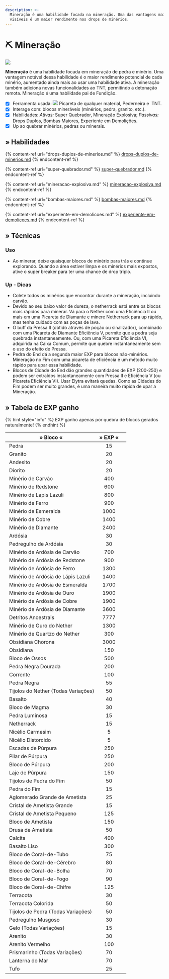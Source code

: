 ```yaml
---
description: >-
  Mineração é uma habilidade focada na mineração. Uma das vantagens mais
  visíveis é um maior rendimento nos drops de minérios.
---
```


# ⛏ Mineração

![](../../../../.gitbook/assets/MiningSkill.webp)

**Mineração** é uma habilidade focada em mineração de pedra e minério. Uma vantagem notável dessa habilidade é o maior rendimento potencial de cada minério, aumentado ainda mais ao usar uma habilidade ativa. A mineração também adiciona novas funcionalidades ao TNT, permitindo a detonação remota. Mineração é uma habilidade pai de Fundição.

* [x] Ferramenta usada: ![](../../../../.gitbook/assets/Pickaxe.webp) Picareta de qualquer material, <img src="../../../../.gitbook/assets/Flint_and_Steel_JE4_BE2.webp" alt="" data-size="line">Pederneira e <img src="../../../../.gitbook/assets/Dinamite.webp" alt="" data-size="line"> TNT.
* [x] Interage com: blocos mineráveis (minérios, pedra, granito, etc.).
* [x] Habilidades: _Ativas:_ Super Quebrador, Mineração Explosiva; _Passivas:_ Drops Duplos, Bombas Maiores, Experiente em Demolições.
* [x] Up ao quebrar minérios, pedras ou minerais.

## » Habilidades

{% content-ref url="drops-duplos-de-minerios.md" %}
[drops-duplos-de-minerios.md](drops-duplos-de-minerios.md)
{% endcontent-ref %}

{% content-ref url="super-quebrador.md" %}
[super-quebrador.md](super-quebrador.md)
{% endcontent-ref %}

{% content-ref url="mineracao-explosiva.md" %}
[mineracao-explosiva.md](mineracao-explosiva.md)
{% endcontent-ref %}

{% content-ref url="bombas-maiores.md" %}
[bombas-maiores.md](bombas-maiores.md)
{% endcontent-ref %}

{% content-ref url="experiente-em-demolicoes.md" %}
[experiente-em-demolicoes.md](experiente-em-demolicoes.md)
{% endcontent-ref %}

## » Técnicas

### Uso

* Ao minerar, deixe quaisquer blocos de minério para trás e continue explorando. Quando a área estiver limpa e os minérios mais expostos, ative o super breaker para ter uma chance de drop triplo.

### Up - Dicas

* Colete todos os minérios que encontrar durante a mineração, incluindo carvão.
* Devido ao seu baixo valor de dureza, o netherrack está entre os blocos mais rápidos para minerar. Vá para o Nether com uma Eficiência II ou mais em uma Picareta de Diamante e minere Netherrack para up rápido, mas tenha cuidado com as poças de lava.
* O buff da Pressa II (obtido através de poção ou sinalizador), combinado com uma Picareta de Diamante Eficiência V, permite que a pedra seja quebrada instantaneamente. Ou, com uma Picareta Eficiência VI, adquirida na Caixa Comum, permite que quebre instantaneamente sem o uso do efeito de Pressa.
* Pedra do End dá a segunda maior EXP para blocos não-minérios. Mineração no Fim com uma picareta de eficiência é um método muito rápido para upar essa habilidade.
* Blocos de Cidade do End dão grandes quantidades de EXP (200-250) e podem ser extraídos instantaneamente com Pressa II e Eficiência V (ou Picareta Eficiência VI). Usar Elytra evitará quedas. Como as Cidades do Fim podem ser muito grandes, é uma maneira muito rápida de upar a Mineração.

## » Tabela de EXP ganho

{% hint style="info" %}
EXP ganho apenas por quebra de blocos gerados naturalmente!
{% endhint %}

| » Bloco «                                                                                                                                  | » EXP « |   |
| ------------------------------------------------------------------------------------------------------------------------------------------ | :-----: | - |
| <img src="../../../../.gitbook/assets/Stone.webp" alt="" data-size="line"> Pedra                                                           |    15   |   |
| <img src="../../../../.gitbook/assets/Granite_JE2_BE2.webp" alt="" data-size="line"> Granito                                               |    20   |   |
| <img src="../../../../.gitbook/assets/Andesite_JE3_BE2.webp" alt="" data-size="line"> Andesito                                             |    20   |   |
| <img src="../../../../.gitbook/assets/Diorite.webp" alt="" data-size="line"> Diorito                                                       |    20   |   |
| <img src="../../../../.gitbook/assets/Min%3Frio_de_carv%3Fo_EJ2_EB2.webp" alt="" data-size="line"> Minério de Carvão                       |   400   |   |
| <img src="../../../../.gitbook/assets/Redstone_Ore_JE4_BE3.webp" alt="" data-size="line"> Minério de Redstone                              |   600   |   |
| <img src="../../../../.gitbook/assets/Lapis_Lazuli_Ore_%28pre-release%29.webp" alt="" data-size="line"> Minério de Lapis Lazuli            |   800   |   |
| <img src="../../../../.gitbook/assets/Iron_Ore_JE2_BE2.webp" alt="" data-size="line"> Minério de Ferro                                     |   900   |   |
| <img src="../../../../.gitbook/assets/Emerald_Ore_JE4_BE3.webp" alt="" data-size="line"> Minério de Esmeralda                              |   1000  |   |
| <img src="../../../../.gitbook/assets/Copper_Ore_%28W%29_BE2.webp" alt="" data-size="line"> Minério de Cobre                               |   1400  |   |
| <img src="../../../../.gitbook/assets/Diamond_Ore_JE5_BE5.webp" alt="" data-size="line"> Minério de Diamante                               |   2400  |   |
| <img src="../../../../.gitbook/assets/Deepslate_%28UD%29_BE1.webp" alt="" data-size="line"> Ardósia                                        |    30   |   |
| <img src="../../../../.gitbook/assets/Cobbled_Deepslate_JE2_BE1.webp" alt="" data-size="line"> Pedregulho de Ardósia                       |    30   |   |
| <img src="../../../../.gitbook/assets/Deepslate_Coal_Ore_JE1_BE2.webp" alt="" data-size="line"> Minério de Ardósia de Carvão               |   700   |   |
| <img src="../../../../.gitbook/assets/Deepslate_Redstone_Ore_JE2_BE1.webp" alt="" data-size="line"> Minério de Ardósia de Redstone         |   900   |   |
| <img src="../../../../.gitbook/assets/Deepslate_Iron_Ore_JE2_BE1.webp" alt="" data-size="line"> Minério de Ardósia de Ferro                |   1300  |   |
| <img src="../../../../.gitbook/assets/Deepslate_Lapis_Lazuli_Ore_JE2_BE1.webp" alt="" data-size="line"> Minério de Ardósia de Lápis Lazuli |   1400  |   |
| <img src="../../../../.gitbook/assets/Deepslate_Emerald_Ore_JE1_BE1.webp" alt="" data-size="line"> Minério de Ardósia de Esmeralda         |   1700  |   |
| <img src="../../../../.gitbook/assets/Deepslate_Gold_Ore_JE2_BE1.webp" alt="" data-size="line"> Minério de Ardósia de Ouro                 |   1900  |   |
| <img src="../../../../.gitbook/assets/Deepslate_Copper_Ore_JE1_BE1.webp" alt="" data-size="line"> Minério de Ardósia de Cobre              |   1900  |   |
| <img src="../../../../.gitbook/assets/Deepslate_Diamond_Ore_JE2_BE1.webp" alt="" data-size="line"> Minério de Ardósia de Diamante          |   3600  |   |
| <img src="../../../../.gitbook/assets/Ancient_Debris_JE1_BE1.webp" alt="" data-size="line"> Detritos Ancestrais                            |   7777  |   |
| <img src="../../../../.gitbook/assets/Nether_Gold_Ore_JE1.webp" alt="" data-size="line"> Minério de Ouro do Nether                         |   1300  |   |
| <img src="../../../../.gitbook/assets/Nether_Quartz_Ore_JE3_BE2.webp" alt="" data-size="line"> Minério de Quartzo do Nether                |   300   |   |
| <img src="../../../../.gitbook/assets/Crying_Obsidian_JE1_BE1.webp" alt="" data-size="line"> Obsidiana Chorona                             |   3000  |   |
| <img src="../../../../.gitbook/assets/Obsidian_JE3_BE2.webp" alt="" data-size="line"> Obsidiana                                            |   150   |   |
| <img src="../../../../.gitbook/assets/Bone_Block_%28UD%29_JE2_BE2.webp" alt="" data-size="line"> Bloco de Ossos                            |   500   |   |
| <img src="../../../../.gitbook/assets/Gilded_Blackstone_JE2_BE2.webp" alt="" data-size="line"> Pedra Negra Dourada                         |   200   |   |
| <img src="../../../../.gitbook/assets/Chain_%28UD%29_JE1_BE1.webp" alt="" data-size="line"> Corrente                                       |   100   |   |
| <img src="../../../../.gitbook/assets/Blackstone_JE1_BE1.webp" alt="" data-size="line"> Pedra Negra                                        |    55   |   |
| <img src="../../../../.gitbook/assets/Nether_Bricks_JE1_BE1.webp" alt="" data-size="line"> Tijolos do Nether (Todas Variações)             |    50   |   |
| <img src="../../../../.gitbook/assets/Basalt_%28UD%29_JE1_BE1.webp" alt="" data-size="line"> Basalto                                       |    40   |   |
| <img src="../../../../.gitbook/assets/Magma_Block_JE2_BE2.webp" alt="" data-size="line"> Bloco de Magma                                    |    30   |   |
| <img src="../../../../.gitbook/assets/Glowstone_JE4_BE2.webp" alt="" data-size="line"> Pedra Luminosa                                      |    15   |   |
| <img src="../../../../.gitbook/assets/Netherrack_JE4_BE2.webp" alt="" data-size="line"> Netherrack                                         |    15   |   |
| <img src="../../../../.gitbook/assets/Crimson_Nylium_JE1_BE1.webp" alt="" data-size="line"> Nicélio Carmesim                               |    5    |   |
| <img src="../../../../.gitbook/assets/Warped_Nylium_JE1_BE1.webp" alt="" data-size="line"> Nicélio Distorcido                              |    5    |   |
| <img src="../../../../.gitbook/assets/Purpur_Stairs_%28N%29_JE1_BE1.webp" alt="" data-size="line"> Escadas de Púrpura                      |   250   |   |
| <img src="../../../../.gitbook/assets/Purpur_Pillar_%28UD%29_JE3_BE2.webp" alt="" data-size="line"> Pilar de Púrpura                       |   250   |   |
| <img src="../../../../.gitbook/assets/Purpur_Block_JE2_BE2.webp" alt="" data-size="line"> Bloco de Púrpura                                 |   200   |   |
| <img src="../../../../.gitbook/assets/Purpur_Slab_JE2_BE2.webp" alt="" data-size="line"> Laje de Púrpura                                   |   150   |   |
| <img src="../../../../.gitbook/assets/End_Stone_Bricks_JE2_BE2.webp" alt="" data-size="line"> Tijolos de Pedra do Fim                      |    50   |   |
| <img src="../../../../.gitbook/assets/End_Stone_JE3_BE2.webp" alt="" data-size="line"> Pedra do Fim                                        |    15   |   |
| <img src="../../../../.gitbook/assets/Amethyst_Cluster_%28U%29_JE1.webp" alt="" data-size="line"> Aglomerado Grande de Ametista            |    25   |   |
| <img src="../../../../.gitbook/assets/Large_Amethyst_Bud_%28U%29_JE1.webp" alt="" data-size="line"> Cristal de Ametista Grande             |    15   |   |
| <img src="../../../../.gitbook/assets/Small_Amethyst_Bud_%28U%29_JE1.webp" alt="" data-size="line"> Cristal de Ametista Pequeno            |   125   |   |
| <img src="../../../../.gitbook/assets/Block_of_Amethyst_JE2.webp" alt="" data-size="line"> Bloco de Ametista                               |   150   |   |
| <img src="../../../../.gitbook/assets/Budding_Amethyst_JE3_BE1.webp" alt="" data-size="line"> Drusa de Ametista                            |    50   |   |
| <img src="../../../../.gitbook/assets/Calcite_JE1.webp" alt="" data-size="line"> Calcita                                                   |   400   |   |
| <img src="../../../../.gitbook/assets/Smooth_Basalt_JE1_BE1.webp" alt="" data-size="line"> Basalto Liso                                    |   300   |   |
| <img src="../../../../.gitbook/assets/Tube_Coral_Block.webp" alt="" data-size="line"> Bloco de Coral-de-Tubo                               |    75   |   |
| <img src="../../../../.gitbook/assets/Brain_Coral_Block_JE2_BE1.webp" alt="" data-size="line"> Bloco de Coral-de-Cérebro                   |    80   |   |
| <img src="../../../../.gitbook/assets/Bubble_Coral_Block.webp" alt="" data-size="line"> Bloco de Coral-de-Bolha                            |    70   |   |
| <img src="../../../../.gitbook/assets/Fire_Coral_Block.webp" alt="" data-size="line"> Bloco de Coral-de-Fogo                               |    90   |   |
| <img src="../../../../.gitbook/assets/Horn_Coral_Block_JE2_BE2.webp" alt="" data-size="line"> Bloco de Coral-de-Chifre                     |   125   |   |
| <img src="../../../../.gitbook/assets/Red_Terracotta_JE1_BE1.webp" alt="" data-size="line"> Terracota                                      |    30   |   |
| <img src="../../../../.gitbook/assets/Blue_Terracotta_JE1_BE1.webp" alt="" data-size="line"> Terracota Colorida                            |    50   |   |
| <img src="../../../../.gitbook/assets/Stone_Bricks_JE3_BE2 (1).webp" alt="" data-size="line"> Tijolos de Pedra (Todas Variações)           |    50   |   |
| <img src="../../../../.gitbook/assets/Mossy_Cobblestone_JE3.webp" alt="" data-size="line"> Pedregulho Musgoso                              |    30   |   |
| <img src="../../../../.gitbook/assets/Ice_JE2_BE3.webp" alt="" data-size="line"> Gelo (Todas Variações)                                    |    15   |   |
| <img src="../../../../.gitbook/assets/Sandstone_JE6_BE3.webp" alt="" data-size="line"> Arenito                                             |    30   |   |
| <img src="../../../../.gitbook/assets/Cut_Red_Sandstone_JE4_BE2.webp" alt="" data-size="line"> Arenito Vermelho                            |   100   |   |
| <img src="../../../../.gitbook/assets/Prismarinho.webp" alt="" data-size="line"> Prismarinho (Todas Variações)                             |    70   |   |
| <img src="../../../../.gitbook/assets/Sea_Lantern_JE1.webp" alt="" data-size="line"> Lanterna do Mar                                       |    70   |   |
| <img src="../../../../.gitbook/assets/Tuff_JE1_BE1.webp" alt="" data-size="line"> Tufo                                                     |    25   |   |
